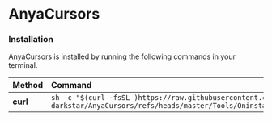 # AnyaCursors

### Installation

AnyaCursors is installed by running the following commands in your terminal.

| Method    | Command                                                                                           |
| :-------- | :------------------------------------------------------------------------------------------------ |
| **curl**  | `sh -c "$(curl -fsSL )https://raw.githubusercontent.com/Nor-darkstar/AnyaCursors/refs/heads/master/Tools/Oninstaller.sh"` |

